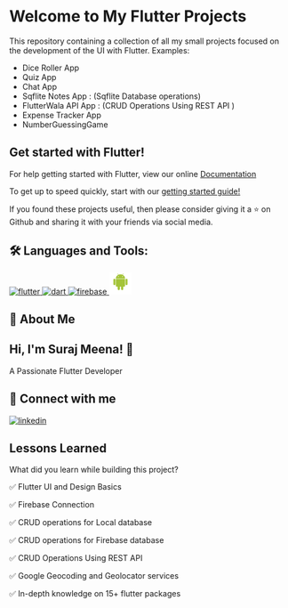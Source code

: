 
# Welcome to My Flutter Projects

This repository containing a collection of all my small projects focused on the development of the UI with Flutter. Examples:

* Dice Roller App
* Quiz App
* Chat App
* Sqflite Notes App : (Sqflite Database operations)
* FlutterWala API App : (CRUD Operations Using REST API )
* Expense Tracker App
* NumberGuessingGame
## Get started with Flutter!

For help getting started with Flutter, view our online [Documentation](https://flutter.dev/)

To get up to speed quickly, start with our [getting started guide!](https://docs.flutter.dev/get-started/install)


If you found these projects useful, then please consider giving it a ⭐ on Github and sharing it with your friends via social media.

## 🛠 Languages and Tools:
<p align="left">
<a href="https://flutter.dev" target="_blank" rel="noreferrer"> <img src="https://www.vectorlogo.zone/logos/flutterio/flutterio-icon.svg" alt="flutter" width="40" height="40"/> </a> 
<a href="https://dart.dev" target="_blank" rel="noreferrer"> <img src="https://www.vectorlogo.zone/logos/dartlang/dartlang-icon.svg" alt="dart" width="40" height="40"/> </a> 
<a href="https://firebase.google.com/" target="_blank" rel="noreferrer"> <img src="https://www.vectorlogo.zone/logos/firebase/firebase-icon.svg" alt="firebase" width="40" height="40"/> </a>
<a href="https://developer.android.com" target="_blank" rel="noreferrer"> <img src="https://raw.githubusercontent.com/devicons/devicon/master/icons/android/android-original-wordmark.svg" alt="android" width="40" height="40"/> </a> 
</p>



## 🚀 About Me
Hi, I'm Suraj Meena! 👋
------------------------------------------------
A Passionate Flutter Developer


## 🔗 Connect with me
[![linkedin](https://img.shields.io/badge/linkedin-0A66C2?style=for-the-badge&logo=linkedin&logoColor=white)](https://www.linkedin.com/in/surajmeena99/)



## Lessons Learned

What did you learn while building this project? 

✅ Flutter UI and Design Basics

✅ Firebase Connection

✅ CRUD operations for Local database 

✅ CRUD operations for Firebase database

✅ CRUD Operations Using REST API 

✅ Google Geocoding and Geolocator services

✅ In-depth knowledge on 15+ flutter packages


